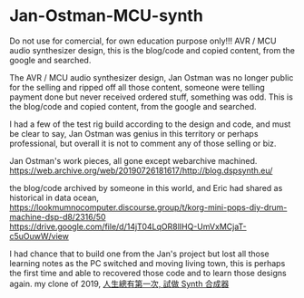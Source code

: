# Jan-Ostman-MCU-synth
Do not use for comercial, for own education purpose only!!! AVR / MCU audio synthesizer design, this is the blog/code and copied content, from the google and searched.   

The AVR / MCU audio synthesizer design, Jan Ostman was no longer public for the selling and ripped off all those content, someone were telling payment done but never received ordered stuff, something was odd. This is the blog/code and copied content, from the google and searched.

I had a few of the test rig build according to the design and code, and must be clear to say, Jan Ostman was genius in this territory or perhaps professional, but overall it is not to comment any of those selling or biz.

Jan Ostman's work pieces, all gone except webarchive machined.  
https://web.archive.org/web/20190726181617/http://blog.dspsynth.eu/

the blog/code archived by someone in this world, and Eric had shared as historical in data ocean,  
https://lookmumnocomputer.discourse.group/t/korg-mini-pops-diy-drum-machine-dsp-d8/2316/50
https://drive.google.com/file/d/14jT04LqOR8lIHQ-UmVxMCjaT-c5uOuwW/view

I had chance that to build one from the Jan's project but lost all those learning notes as the PC switched and moving living town, this is perhaps the first time and able to recovered those code and to learn those designs again.
my clone of 2019, [人生總有第一次, 試做 Synth 合成器](https://xiaolaba.wordpress.com/2019/03/05/%e4%ba%ba%e7%94%9f%e7%b8%bd%e6%9c%89%e7%ac%ac%e4%b8%80%e6%ac%a1-%e8%a9%a6%e5%81%9a-synth-%e5%90%88%e6%88%90%e5%99%a8/)  
